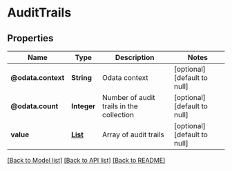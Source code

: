 # AuditTrails
## Properties

Name | Type | Description | Notes
------------ | ------------- | ------------- | -------------
**@odata.context** | **String** | Odata context | [optional] [default to null]
**@odata.count** | **Integer** | Number of audit trails in the collection | [optional] [default to null]
**value** | [**List**](AuditTrail.md) | Array of audit trails | [optional] [default to null]

[[Back to Model list]](../README.md#documentation-for-models) [[Back to API list]](../README.md#documentation-for-api-endpoints) [[Back to README]](../README.md)

